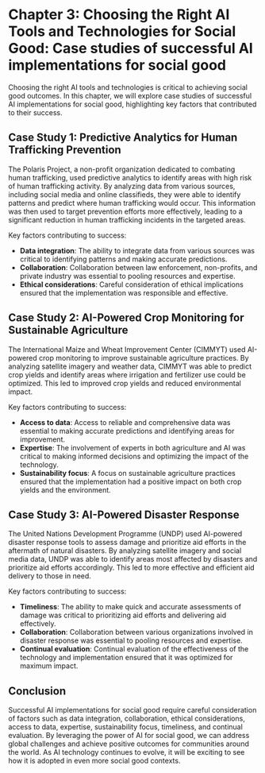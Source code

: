 Chapter 3: Choosing the Right AI Tools and Technologies for Social Good: Case studies of successful AI implementations for social good
======================================================================================================================================

Choosing the right AI tools and technologies is critical to achieving social good outcomes. In this chapter, we will explore case studies of successful AI implementations for social good, highlighting key factors that contributed to their success.

Case Study 1: Predictive Analytics for Human Trafficking Prevention
-------------------------------------------------------------------

The Polaris Project, a non-profit organization dedicated to combating human trafficking, used predictive analytics to identify areas with high risk of human trafficking activity. By analyzing data from various sources, including social media and online classifieds, they were able to identify patterns and predict where human trafficking would occur. This information was then used to target prevention efforts more effectively, leading to a significant reduction in human trafficking incidents in the targeted areas.

Key factors contributing to success:

* **Data integration**: The ability to integrate data from various sources was critical to identifying patterns and making accurate predictions.
* **Collaboration**: Collaboration between law enforcement, non-profits, and private industry was essential to pooling resources and expertise.
* **Ethical considerations**: Careful consideration of ethical implications ensured that the implementation was responsible and effective.

Case Study 2: AI-Powered Crop Monitoring for Sustainable Agriculture
--------------------------------------------------------------------

The International Maize and Wheat Improvement Center (CIMMYT) used AI-powered crop monitoring to improve sustainable agriculture practices. By analyzing satellite imagery and weather data, CIMMYT was able to predict crop yields and identify areas where irrigation and fertilizer use could be optimized. This led to improved crop yields and reduced environmental impact.

Key factors contributing to success:

* **Access to data**: Access to reliable and comprehensive data was essential to making accurate predictions and identifying areas for improvement.
* **Expertise**: The involvement of experts in both agriculture and AI was critical to making informed decisions and optimizing the impact of the technology.
* **Sustainability focus**: A focus on sustainable agriculture practices ensured that the implementation had a positive impact on both crop yields and the environment.

Case Study 3: AI-Powered Disaster Response
------------------------------------------

The United Nations Development Programme (UNDP) used AI-powered disaster response tools to assess damage and prioritize aid efforts in the aftermath of natural disasters. By analyzing satellite imagery and social media data, UNDP was able to identify areas most affected by disasters and prioritize aid efforts accordingly. This led to more effective and efficient aid delivery to those in need.

Key factors contributing to success:

* **Timeliness**: The ability to make quick and accurate assessments of damage was critical to prioritizing aid efforts and delivering aid effectively.
* **Collaboration**: Collaboration between various organizations involved in disaster response was essential to pooling resources and expertise.
* **Continual evaluation**: Continual evaluation of the effectiveness of the technology and implementation ensured that it was optimized for maximum impact.

Conclusion
----------

Successful AI implementations for social good require careful consideration of factors such as data integration, collaboration, ethical considerations, access to data, expertise, sustainability focus, timeliness, and continual evaluation. By leveraging the power of AI for social good, we can address global challenges and achieve positive outcomes for communities around the world. As AI technology continues to evolve, it will be exciting to see how it is adopted in even more social good contexts.
